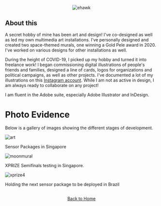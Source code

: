 <!-- ---
layout: archive
title: "Graphic Design"
permalink: /freelance/
author_profile: true
--- -->

<div style="text-align: center; margin-bottom: 30px;">
  <img src="{{ site.baseurl }}/assets/images/ehawk_3.jpg" alt="ehawk">
</div>

## About this

A secret hobby of mine has been art and design! I've co-designed as well as led my own multimedia art installations. I've personally designed and created two space-themed murals, one winning a Gold Pele award in 2020. I've worked on various designs for other installations as well. 

During the height of COVID-19, I picked up my hobby and turned it into freelance work! I began commissioning digital illustrations of people's friends and families, designed a line of cards, logos for organizations and political campaigns, as well as other projects. I've documented a lot of my illustrations on this [Instagram account](https://www.instagram.com/naiart.co/). While I am not as active in design, I am always ready to collaborate on any project!

I am fluent in the Adobe suite, especially Adobe Illustrator and InDesign. 

# Photo Evidence

Below is a gallery of images showing the different stages of development.

<div class="scrollable-gallery">
  <div class="gallery-item">
    <img src="{{ site.baseurl }}/assets/images/naiart.png" alt="art">
    <p class="gallery-description">Sensor Packages in Singapore</p>
  </div>

  <div class="gallery-item">
    <img src="{{ site.baseurl }}/assets/images/tothemoon.jpg" alt="moonmural">
    <p class="gallery-description">XPRIZE Semifinals testing in Singapore.</p>
  </div>

  <div class="gallery-item">
    <img src="{{ site.baseurl }}/assets/images/xprize_4.JPG" alt="xprize4">
    <p class="gallery-description">Holding the next sensor package to be deployed in Brazil</p>
  </div>



<div style="text-align: center; margin-top: 30px;">
  <a href="{{ site.baseurl }}/" class="btn btn-home">Back to Home</a>
</div>





